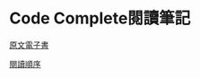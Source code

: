 # Code Complete閱讀筆記
[原文電子書](http://aroma.vn/web/wp-content/uploads/2016/11/code-complete-2nd-edition-v413hav.pdf)

[閱讀順序](https://github.com/steven558877/Reading_Note/blob/master/Code%20Complete/%E9%96%B1%E8%AE%80%E9%A0%86%E5%BA%8F.md)


<!--stackedit_data:
eyJoaXN0b3J5IjpbLTEzNDI5MTUxMzksMTY2MDQ1NTk4MCwxNT
UyMDk4OTEzXX0=
-->